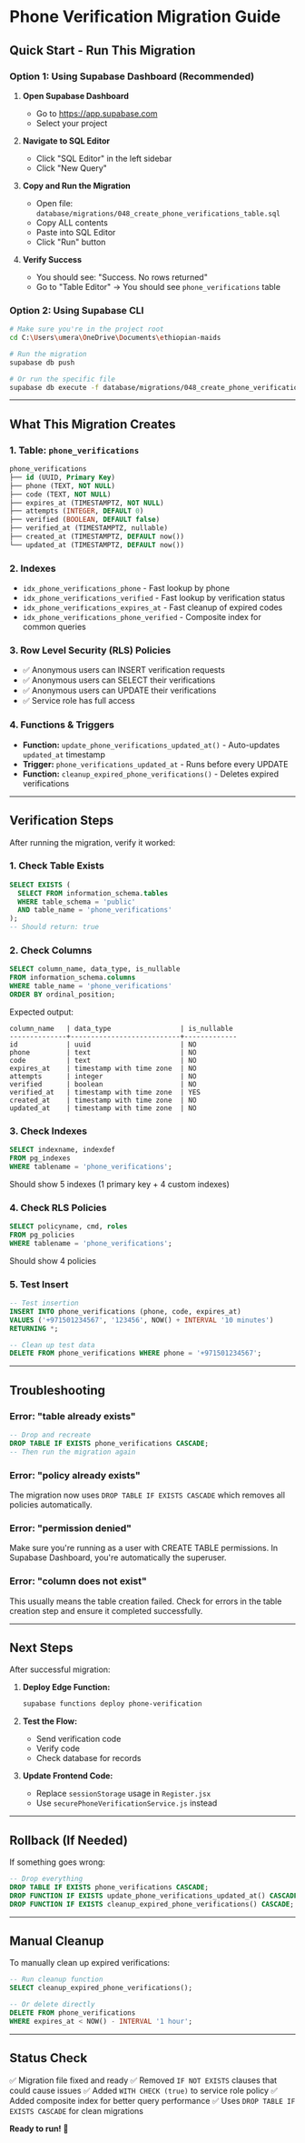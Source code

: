 # Phone Verification Migration Guide

## Quick Start - Run This Migration

### Option 1: Using Supabase Dashboard (Recommended)

1. **Open Supabase Dashboard**
   - Go to https://app.supabase.com
   - Select your project

2. **Navigate to SQL Editor**
   - Click "SQL Editor" in the left sidebar
   - Click "New Query"

3. **Copy and Run the Migration**
   - Open file: `database/migrations/048_create_phone_verifications_table.sql`
   - Copy ALL contents
   - Paste into SQL Editor
   - Click "Run" button

4. **Verify Success**
   - You should see: "Success. No rows returned"
   - Go to "Table Editor" → You should see `phone_verifications` table

### Option 2: Using Supabase CLI

```bash
# Make sure you're in the project root
cd C:\Users\umera\OneDrive\Documents\ethiopian-maids

# Run the migration
supabase db push

# Or run the specific file
supabase db execute -f database/migrations/048_create_phone_verifications_table.sql
```

---

## What This Migration Creates

### 1. Table: `phone_verifications`

```sql
phone_verifications
├── id (UUID, Primary Key)
├── phone (TEXT, NOT NULL)
├── code (TEXT, NOT NULL)
├── expires_at (TIMESTAMPTZ, NOT NULL)
├── attempts (INTEGER, DEFAULT 0)
├── verified (BOOLEAN, DEFAULT false)
├── verified_at (TIMESTAMPTZ, nullable)
├── created_at (TIMESTAMPTZ, DEFAULT now())
└── updated_at (TIMESTAMPTZ, DEFAULT now())
```

### 2. Indexes
- `idx_phone_verifications_phone` - Fast lookup by phone
- `idx_phone_verifications_verified` - Fast lookup by verification status
- `idx_phone_verifications_expires_at` - Fast cleanup of expired codes
- `idx_phone_verifications_phone_verified` - Composite index for common queries

### 3. Row Level Security (RLS) Policies
- ✅ Anonymous users can INSERT verification requests
- ✅ Anonymous users can SELECT their verifications
- ✅ Anonymous users can UPDATE their verifications
- ✅ Service role has full access

### 4. Functions & Triggers
- **Function:** `update_phone_verifications_updated_at()` - Auto-updates `updated_at` timestamp
- **Trigger:** `phone_verifications_updated_at` - Runs before every UPDATE
- **Function:** `cleanup_expired_phone_verifications()` - Deletes expired verifications

---

## Verification Steps

After running the migration, verify it worked:

### 1. Check Table Exists

```sql
SELECT EXISTS (
  SELECT FROM information_schema.tables
  WHERE table_schema = 'public'
  AND table_name = 'phone_verifications'
);
-- Should return: true
```

### 2. Check Columns

```sql
SELECT column_name, data_type, is_nullable
FROM information_schema.columns
WHERE table_name = 'phone_verifications'
ORDER BY ordinal_position;
```

Expected output:
```
column_name   | data_type                 | is_nullable
--------------+---------------------------+-------------
id            | uuid                      | NO
phone         | text                      | NO
code          | text                      | NO
expires_at    | timestamp with time zone  | NO
attempts      | integer                   | NO
verified      | boolean                   | NO
verified_at   | timestamp with time zone  | YES
created_at    | timestamp with time zone  | NO
updated_at    | timestamp with time zone  | NO
```

### 3. Check Indexes

```sql
SELECT indexname, indexdef
FROM pg_indexes
WHERE tablename = 'phone_verifications';
```

Should show 5 indexes (1 primary key + 4 custom indexes)

### 4. Check RLS Policies

```sql
SELECT policyname, cmd, roles
FROM pg_policies
WHERE tablename = 'phone_verifications';
```

Should show 4 policies

### 5. Test Insert

```sql
-- Test insertion
INSERT INTO phone_verifications (phone, code, expires_at)
VALUES ('+971501234567', '123456', NOW() + INTERVAL '10 minutes')
RETURNING *;

-- Clean up test data
DELETE FROM phone_verifications WHERE phone = '+971501234567';
```

---

## Troubleshooting

### Error: "table already exists"
```sql
-- Drop and recreate
DROP TABLE IF EXISTS phone_verifications CASCADE;
-- Then run the migration again
```

### Error: "policy already exists"
The migration now uses `DROP TABLE IF EXISTS CASCADE` which removes all policies automatically.

### Error: "permission denied"
Make sure you're running as a user with CREATE TABLE permissions. In Supabase Dashboard, you're automatically the superuser.

### Error: "column does not exist"
This usually means the table creation failed. Check for errors in the table creation step and ensure it completed successfully.

---

## Next Steps

After successful migration:

1. **Deploy Edge Function:**
   ```bash
   supabase functions deploy phone-verification
   ```

2. **Test the Flow:**
   - Send verification code
   - Verify code
   - Check database for records

3. **Update Frontend Code:**
   - Replace `sessionStorage` usage in `Register.jsx`
   - Use `securePhoneVerificationService.js` instead

---

## Rollback (If Needed)

If something goes wrong:

```sql
-- Drop everything
DROP TABLE IF EXISTS phone_verifications CASCADE;
DROP FUNCTION IF EXISTS update_phone_verifications_updated_at() CASCADE;
DROP FUNCTION IF EXISTS cleanup_expired_phone_verifications() CASCADE;
```

---

## Manual Cleanup

To manually clean up expired verifications:

```sql
-- Run cleanup function
SELECT cleanup_expired_phone_verifications();

-- Or delete directly
DELETE FROM phone_verifications
WHERE expires_at < NOW() - INTERVAL '1 hour';
```

---

## Status Check

✅ Migration file fixed and ready
✅ Removed `IF NOT EXISTS` clauses that could cause issues
✅ Added `WITH CHECK (true)` to service role policy
✅ Added composite index for better query performance
✅ Uses `DROP TABLE IF EXISTS CASCADE` for clean migrations

**Ready to run! 🚀**
